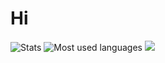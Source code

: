 # Hi

![Stats](https://github-readme-stats.vercel.app/api?username=HELLoSKUuLL&show_icons=true&theme=dark#)
![Most used languages](https://github-readme-stats.vercel.app/api/top-langs/?username=HELLoSKUuLL&theme=dark&layout=compact)
<img src="https://komarev.com/ghpvc/?username=HELLoSKUuLL&color=grey">
